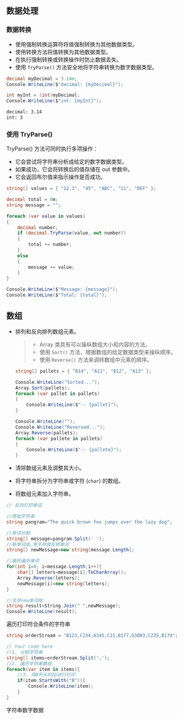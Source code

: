 ## 数据处理

### 数据转换

- 使用强制转换运算符将值强制转换为其他数据类型。
- 使用转换方法将值转换为其他数据类型。
- 在执行强制转换或转换操作时防止数据丢失。
- 使用 `TryParse()` 方法安全地将字符串转换为数字数据类型。

```c#
decimal myDecimal = 3.14m;
Console.WriteLine($"decimal: {myDecimal}");

int myInt = (int)myDecimal;
Console.WriteLine($"int: {myInt}");
```

```bash
decimal: 3.14
int: 3
```

### 使用 TryParse()

TryParse() 方法可同时执行多项操作：

- 它会尝试将字符串分析成给定的数字数据类型。
- 如果成功，它会将转换后的值存储在 out 参数中。
- 它会返回布尔值来指示操作是否成功。

```c#
string[] values = { "12.3", "45", "ABC", "11", "DEF" };

decimal total = 0m;
string message = "";

foreach (var value in values)
{
    decimal number;
    if (decimal.TryParse(value, out number))
    {
        total += number;
    }
    else
    {
        message += value;
    }
}

Console.WriteLine($"Message: {message}");
Console.WriteLine($"Total: {total}");
```



## 数组

- 排列和反向排列数组元素。

  > - Array 类具有可以操纵数组大小和内容的方法。
  > - 使用 `Sort()` 方法，根据数组的给定数据类型来操纵顺序。
  > - 使用 `Reverse()` 方法来调转数组中元素的顺序。

  ```c#
  string[] pallets = { "B14", "A11", "B12", "A13" };
  
  Console.WriteLine("Sorted...");
  Array.Sort(pallets);
  foreach (var pallet in pallets)
  {
      Console.WriteLine($"-- {pallet}");
  }
  
  Console.WriteLine("");
  Console.WriteLine("Reversed...");
  Array.Reverse(pallets);
  foreach (var pallete in pallets)
  {
      Console.WriteLine($"-- {pallete}");
  }
  ```

  

- 清除数组元素及调整其大小。

- 将字符串拆分为字符串或字符 (`char`) 的数组。

- 将数组元素加入字符串。

```c#
// 反向打印单词

//原始字符串
string pangram="The quick brown fox jumps over the lazy dog";

//单词分割
string[] message=pangram.Split(' ');
//新单词组,用于存放反转单词
string[] newMessage=new string[message.Length];

//循环遍历单词
for(int i=0; i<message.Length;i++){
    char[] letters=message[i].ToCharArray();
    Array.Reverse(letters);
    newMessage[i]=new string(letters);
}

//合并new单词组
string result=String.Join(" ",newMessage);
Console.WriteLine(result);
```

遍历打印符合条件的字符串

```c#
string orderStream = "B123,C234,A345,C15,B177,G3003,C235,B179";

// Your code here
//1. 分割字符串
string[] items=orderStream.Split(',');
//2. 遍历字符串数组
foreach(var item in items){
    //3. 将B开头的ID进行打印
    if(item.StartsWith("B")){
        Console.WriteLine(item);
    }
}
```

字符串数字数据

